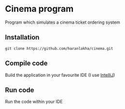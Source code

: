 # Cinema program

Program which simulates a cinema ticket ordering system

## Installation

```
git clone https://github.com/haranlakha/cinema.git
```

## Compile code

Build the application in your favourite IDE (I use [IntelliJ](https://www.jetbrains.com/idea/))

## Run code

Run the code within your IDE
